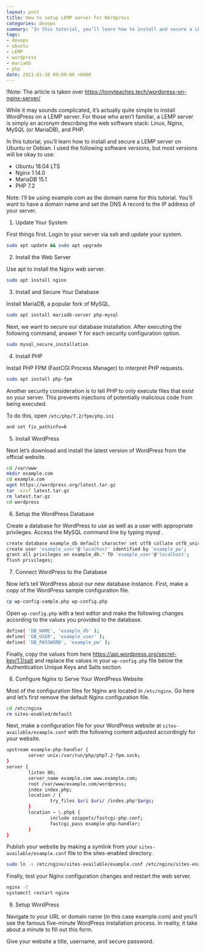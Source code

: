 ```yaml
---
layout: post
title: How to setup LEMP server for Wordpress
categories: devops
summary: "In this tutorial, you’ll learn how to install and secure a LEMP server on Ubuntu or Debian. I used the following software versions, but most versions will be okay to use: Ubuntu 18.04 LTS, Nginx 1.14.0, MariaDB 15.1, PHP 7.2"
tags:
- devops
- ubuntu
- LEMP
- wordpress
- mariadb
- php
date: 2021-01-26 09:09:09 +0000
---
```


!Note: The article is taken over https://tonyteaches.tech/wordpress-on-nginx-server/

While it may sounds complicated, it’s actually quite simple to install WordPress on a LEMP server. For those who aren’t familiar, a LEMP server is simply an acronym describing the web software stack: Linux, Nginx, MySQL (or MariaDB), and PHP.

In this tutorial, you’ll learn how to install and secure a LEMP server on Ubuntu or Debian. I used the following software versions, but most versions will be okay to use:

- Ubuntu 18.04 LTS
- Nginx 1.14.0
- MariaDB 15.1
- PHP 7.2

Note: I’ll be using example.com as the domain name for this tutorial. You’ll want to have a domain name and set the DNS A record to the IP address of your server.

1. Update Your System

First things first. Login to your server via ssh and update your system.

```sh
sudo apt update && sudo apt upgrade
```

2. Install the Web Server

Use apt to install the Nginx web server.

```sh
sudo apt install nginx
```

3. Install and Secure Your Database

Install MariaDB, a popular fork of MySQL.

```sh
sudo apt install mariadb-server php-mysql
```

Next, we want to secure our database installation. After executing the following command, answer Y for each security configuration option.

```sh
sudo mysql_secure_installation
```

4. Install PHP

Install PHP FPM (FastCGI Process Manager) to interpret PHP requests.

```sh
sudo apt install php-fpm
```

Another security consideration is to tell PHP to only execute files that exist on your server. This prevents injections of potentially malicious code from being executed.

To do this, open `/etc/php/7.2/fpm/php.ini`

```sh
and set fix_pathinfo=0
```

5. Install WordPress

Next let’s download and install the latest version of WordPress from the official website.

```sh
cd /var/www
mkdir example.com
cd example.com
wget https://wordpress.org/latest.tar.gz
tar -xzvf latest.tar.gz
rm latest.tar.gz
cd wordpress
```

6. Setup the WordPress Database

Create a database for WordPress to use as well as a user with appropriate privileges. Access the MySQL command line by typing mysql
.

```sh
create database example_db default character set utf8 collate utf8_unicode_ci;
create user 'example_user'@'localhost' identified by 'example_pw';
grant all privileges on example_db.* TO 'example_user'@'localhost';
flush privileges;
```

7. Connect WordPress to the Database

Now let’s tell WordPress about our new database instance. First, make a copy of the WordPress sample configuration file.

```sh
cp wp-config-sample.php wp-config.php
```

Open `wp-config.php` with a text editor and make the following changes according to the values you provided to the database.

```sh
define( 'DB_NAME', 'example_db' );
define( 'DB_USER', 'example_user' ); 
define( 'DB_PASSWORD', 'example_pw' );
```

Finally, copy the values from here https://api.wordpress.org/secret-key/1.1/salt and replace the values in your `wp-config.php` file below the Authentication Unique Keys and Salts section.

8. Configure Nginx to Serve Your WordPress Website

Most of the configuration files for Nginx are located in `/etc/nginx`. Go here and let’s first remove the default Nginx configuration file.

```sh
cd /etc/nginx
rm sites-enabled/default
```

Next, make a configuration file for your WordPress website at `sites-available/example.conf` with the following content adjusted accordingly for your website.

```sh
upstream example-php-handler {
        server unix:/var/run/php/php7.2-fpm.sock;
}
server {
        listen 80;
        server_name example.com www.example.com;
        root /var/www/example.com/wordpress;
        index index.php;
        location / {
                try_files $uri $uri/ /index.php?$args;
        }
        location ~ \.php$ {
                include snippets/fastcgi-php.conf;
                fastcgi_pass example-php-handler;
        }
}
```

Publish your website by making a symlink from your `sites-available/example.conf` file to the sites-enabled directory.

```sh
sudo ln -s /etc/nginx/sites-available/example.conf /etc/nginx/sites-enabled/
```

Finally, test your Nginx configuration changes and restart the web server.

```sh
nginx -t
systemctl restart nginx
```

9. Setup WordPress

Navigate to your URL or domain name (in this case example.com) and you’ll see the famous five-minute WordPress installation process. In reality, it take about a minute to fill out this form.

Give your website a title, username, and secure password.